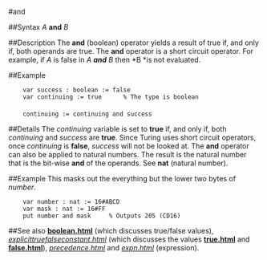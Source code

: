 
#and

##Syntax
*A* **and** *B*



##Description
The **and** (boolean) operator yields a result of true if, and only if, both operands are true. The **and** operator is a short circuit operator. For example, if *A* is false in *A ***and*** B* then *B *is not evaluated.



##Example



        var success : boolean := false
        var continuing := true      % The type is boolean
        
        continuing := continuing and success
##Details
The *continuing* variable is set to **true** if, and only if, both *continuing* and *success* are **true**. Since Turing uses short circuit operators, once *continuing* is **false**, *success* will not be looked at.
The **and** operator can also be applied to natural numbers. The result is the natural number that is the bit-wise **and** of the operands. See **nat** (natural number).



##Example
This masks out the everything but the lower two bytes of *number*.


        var number : nat := 16#ABCD
        var mask : nat := 16#FF
        put number and mask     % Outputs 205 (CD16)
##See also
**[boolean.html](boolean)** (which discusses true/false values), *[explicittruefalseconstant.html](explicitTrueFalseConstant)* (which discusses the values **[true.html](true)** and **[false.html](false)**), *[precedence.html](precedence)* and *[expn.html](expn)* (expression).



